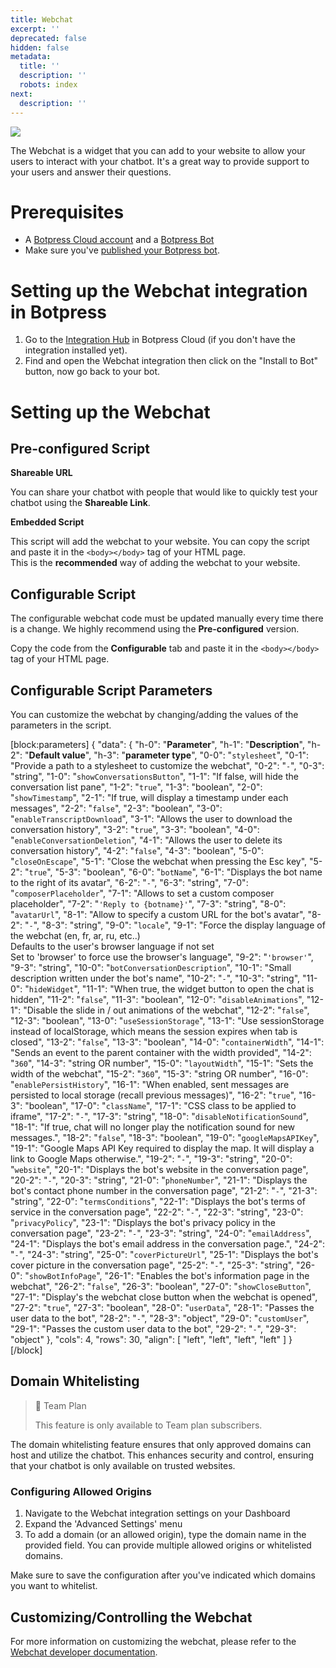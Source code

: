 ```yaml
---
title: Webchat
excerpt: ''
deprecated: false
hidden: false
metadata:
  title: ''
  description: ''
  robots: index
next:
  description: ''
---
```

![](https://files.readme.io/1538ac2-image.png)

The Webchat is a widget that you can add to your website to allow your users to interact with your chatbot. It's a great way to provide support to your users and answer their questions.

# Prerequisites

- A [Botpress Cloud account](https://sso.botpress.cloud) and a [Botpress Bot](https://botpress.com/docs/cloud/getting-started/create-and-publish-your-chatbot/)
- Make sure you've [published your Botpress bot](../docs/create-publish-your-chatbot#publishing-your-bot).

# Setting up the Webchat integration in Botpress

1. Go to the [Integration Hub](https://app.botpress.cloud/hub) in Botpress Cloud (if you don't have the integration installed yet).
2. Find and open the Webchat integration then click on the "Install to Bot" button, now go back to your bot.

# Setting up the Webchat

## Pre-configured Script

**Shareable URL**

You can share your chatbot with people that would like to quickly test your chatbot using the **Shareable Link**.

**Embedded Script**

This script will add the webchat to your website. You can copy the script and paste it in the `<body></body>` tag of your HTML page.  
This is the **recommended** way of adding the webchat to your website.

## Configurable Script

The configurable webchat code must be updated manually every time there is a change. We highly recommend using the **Pre-configured** version.

Copy the code from the **Configurable** tab and paste it in the `<body></body>` tag of your HTML page.

## Configurable Script Parameters

You can customize the webchat by changing/adding the values of the parameters in the script.

[block:parameters]
{
  "data": {
    "h-0": "**Parameter**",
    "h-1": "**Description**",
    "h-2": "**Default value**",
    "h-3": "**parameter type**",
    "0-0": "`stylesheet`",
    "0-1": "Provide a path to a stylesheet to customize the webchat",
    "0-2": "`-`",
    "0-3": "string",
    "1-0": "`showConversationsButton`",
    "1-1": "If false, will hide the conversation list pane",
    "1-2": "`true`",
    "1-3": "boolean",
    "2-0": "`showTimestamp`",
    "2-1": "If true, will display a timestamp under each messages",
    "2-2": "`false`",
    "2-3": "boolean",
    "3-0": "`enableTranscriptDownload`",
    "3-1": "Allows the user to download the conversation history",
    "3-2": "`true`",
    "3-3": "boolean",
    "4-0": "`enableConversationDeletion`",
    "4-1": "Allows the user to delete its conversation history",
    "4-2": "`false`",
    "4-3": "boolean",
    "5-0": "`closeOnEscape`",
    "5-1": "Close the webchat when pressing the Esc key",
    "5-2": "`true`",
    "5-3": "boolean",
    "6-0": "`botName`",
    "6-1": "Displays the bot name to the right of its avatar",
    "6-2": "`-`",
    "6-3": "string",
    "7-0": "`composerPlaceholder`",
    "7-1": "Allows to set a custom composer placeholder",
    "7-2": "`'Reply to {botname}'`",
    "7-3": "string",
    "8-0": "`avatarUrl`",
    "8-1": "Allow to specify a custom URL for the bot's avatar",
    "8-2": "`-`",
    "8-3": "string",
    "9-0": "`locale`",
    "9-1": "Force the display language of the webchat (en, fr, ar, ru, etc..) <br /> Defaults to the user's browser language if not set<br /> Set to 'browser' to force use the browser's language",
    "9-2": "`'browser'`",
    "9-3": "string",
    "10-0": "`botConversationDescription`",
    "10-1": "Small description written under the bot's name",
    "10-2": "`-`",
    "10-3": "string",
    "11-0": "`hideWidget`",
    "11-1": "When true, the widget button to open the chat is hidden",
    "11-2": "`false`",
    "11-3": "boolean",
    "12-0": "`disableAnimations`",
    "12-1": "Disable the slide in / out animations of the webchat",
    "12-2": "`false`",
    "12-3": "boolean",
    "13-0": "`useSessionStorage`",
    "13-1": "Use sessionStorage instead of localStorage, which means the session expires when tab is closed",
    "13-2": "`false`",
    "13-3": "boolean",
    "14-0": "`containerWidth`",
    "14-1": "Sends an event to the parent container with the width provided",
    "14-2": "`360`",
    "14-3": "string OR number",
    "15-0": "`layoutWidth`",
    "15-1": "Sets the width of the webchat",
    "15-2": "`360`",
    "15-3": "string OR number",
    "16-0": "`enablePersistHistory`",
    "16-1": "When enabled, sent messages are persisted to local storage (recall previous messages)",
    "16-2": "`true`",
    "16-3": "boolean",
    "17-0": "`className`",
    "17-1": "CSS class to be applied to iframe",
    "17-2": "`-`",
    "17-3": "string",
    "18-0": "`disableNotificationSound`",
    "18-1": "If true, chat will no longer play the notification sound for new messages.",
    "18-2": "`false`",
    "18-3": "boolean",
    "19-0": "`googleMapsAPIKey`",
    "19-1": "Google Maps API Key required to display the map. It will display a link to Google Maps otherwise.",
    "19-2": "`-`",
    "19-3": "string",
    "20-0": "`website`",
    "20-1": "Displays the bot's website in the conversation page",
    "20-2": "`-`",
    "20-3": "string",
    "21-0": "`phoneNumber`",
    "21-1": "Displays the bot's contact phone number in the conversation page",
    "21-2": "`-`",
    "21-3": "string",
    "22-0": "`termsConditions`",
    "22-1": "Displays the bot's terms of service in the conversation page",
    "22-2": "`-`",
    "22-3": "string",
    "23-0": "`privacyPolicy`",
    "23-1": "Displays the bot's privacy policy in the conversation page",
    "23-2": "`-`",
    "23-3": "string",
    "24-0": "`emailAddress`",
    "24-1": "Displays the bot's email address in the conversation page.",
    "24-2": "`-`",
    "24-3": "string",
    "25-0": "`coverPictureUrl`",
    "25-1": "Displays the bot's cover picture in the conversation page",
    "25-2": "`-`",
    "25-3": "string",
    "26-0": "`showBotInfoPage`",
    "26-1": "Enables the bot's information page in the webchat",
    "26-2": "`false`",
    "26-3": "boolean",
    "27-0": "`showCloseButton`",
    "27-1": "Display's the webchat close button when the webchat is opened",
    "27-2": "`true`",
    "27-3": "boolean",
    "28-0": "`userData`",
    "28-1": "Passes the user data to the bot",
    "28-2": "`-`",
    "28-3": "object",
    "29-0": "`customUser`",
    "29-1": "Passes the custom user data to the bot",
    "29-2": "`-`",
    "29-3": "object"
  },
  "cols": 4,
  "rows": 30,
  "align": [
    "left",
    "left",
    "left",
    "left"
  ]
}
[/block]


## Domain Whitelisting

> 💼 Team Plan
> 
> This feature is only available to Team plan subscribers.

The domain whitelisting feature ensures that only approved domains can host and utilize the chatbot. This enhances security and control, ensuring that your chatbot is only available on trusted websites.

### Configuring Allowed Origins

1. Navigate to the Webchat integration settings on your Dashboard
2. Expand the 'Advanced Settings' menu
3. To add a domain (or an allowed origin), type the domain name in the provided field. You can provide multiple allowed origins or whitelisted domains.

Make sure to save the configuration after you've indicated which domains you want to whitelist.

## Customizing/Controlling the Webchat

For more information on customizing the webchat, please refer to the [Webchat developer documentation](../docs/controlling-web-chat-using-javascript).